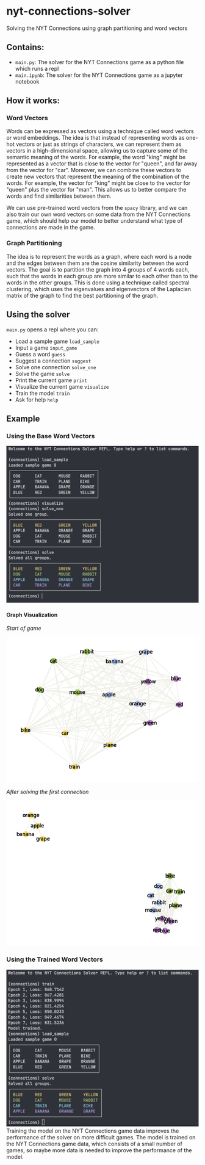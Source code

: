 # nyt-connections-solver
Solving the NYT Connections using graph partitioning and word vectors 

## Contains:
- `main.py`: The solver for the NYT Connections game as a python file which runs a repl
- `main.ipynb`: The solver for the NYT Connections game as a jupyter notebook

## How it works:
### Word Vectors
Words can be expressed as vectors using a technique called word vectors or word embeddings. The idea is that instead of representing words as one-hot vectors or just as strings of characters, we can represent them as vectors in a high-dimensional space, allowing us to capture some of the semantic meaning of the words. For example, the word "king" might be represented as a vector that is close to the vector for "queen", and far away from the vector for "car". Moreover, we can combine these vectors to create new vectors that represent the meaning of the combination of the words. For example, the vector for "king" might be close to the vector for "queen" plus the vector for "man". This allows us to better compare the words and find similarities between them.

We can use pre-trained word vectors from the `spacy` library, and we can also train our own word vectors on some data from the NYT Connections game, which should help our model to better understand what type of connections are made in the game.

### Graph Partitioning
The idea is to represent the words as a graph, where each word is a node and the edges between them are the cosine similarity between the word vectors. The goal is to partition the graph into 4 groups of 4 words each, such that the words in each group are more similar to each other than to the words in the other groups. This is done using a technique called spectral clustering, which uses the eigenvalues and eigenvectors of the Laplacian matrix of the graph to find the best partitioning of the graph. 

## Using the solver
`main.py` opens a repl where you can:
<!-- do_load_sample(self, arg):
do_input_game(self, arg):
do_guess(self, arg):
do_suggest(self, arg):
do_solve_one(self, arg):
do_solve(self, arg):
do_print(self, arg):
do_visualize(self, arg):
do_train(self, arg):
do_functions(self, arg):
do_exit(self, arg):
do_EOF(self, arg): -->

- Load a sample game `load_sample`
- Input a game `input_game`
- Guess a word `guess`
- Suggest a connection `suggest`
- Solve one connection `solve_one`
- Solve the game `solve`
- Print the current game `print`
- Visualize the current game `visualize`
- Train the model `train`
- Ask for help `help`

## Example
### Using the Base Word Vectors
![untrained model](img/untrained.png)
#### Graph Visualization

*Start of game*

![graph](img/graph1.png)

*After solving the first connection*

![graph2](img/graph2.png)

### Using the Trained Word Vectors
![trained model](img/trained.png)
Training the model on the NYT Connections game data improves the performance of the solver on more difficult games. The model is trained on the NYT Connections game data, which consists of a small number of games, so maybe more data is needed to improve the performance of the model. 

